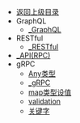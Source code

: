 - [返回上级目录](../_sidebar.md)
- GraphQL
    - [_GraphQL](GraphQL/_GraphQL.md)
- RESTful
    - [_RESTful](RESTful/_RESTful.md)
- [_API(RPC)](_API(RPC).md)
- gRPC
    - [Any类型](gRPC/Any类型.md)
    - [_gRPC](gRPC/_gRPC.md)
    - [map类型设值](gRPC/map类型设值.md)
    - [validation](gRPC/validation.md)
    - [关键字](gRPC/关键字.md)